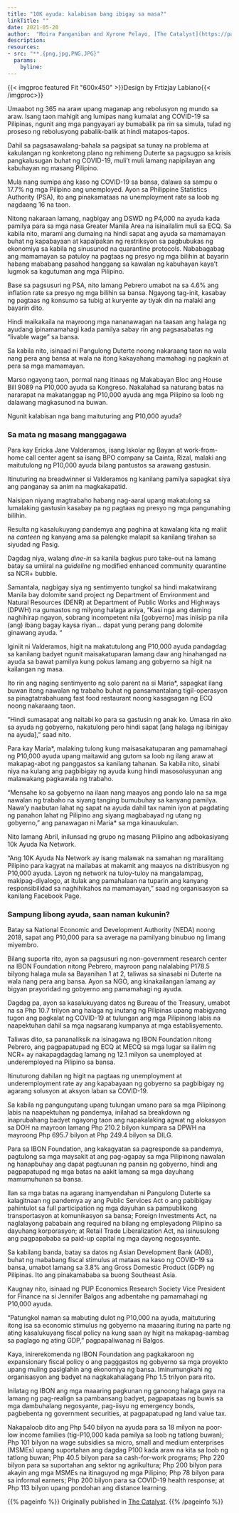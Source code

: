 ```yaml
---
title: "10K ayuda: kalabisan bang ibigay sa masa?"
linkTitle: ""
date: 2021-05-20
author:  "Moira Panganiban and Xyrone Pelayo, [The Catalyst](https://pahayagangthecatalyst.wordpress.com/)"
description: 
resources:
- src: "**.{png,jpg,PNG,JPG}"
  params:
    byline: 
---
```

{{< imgproc featured Fit "600x450" >}}Design by Frtizjay Labiano{{< /imgproc>}}

<span class="drop">U</span>maabot ng 365 na araw upang maganap ang rebolusyon ng mundo sa araw. Isang taon mahigit ang lumipas nang kumalat ang COVID-19 sa Pilipinas, ngunit ang mga pangyayari ay bumabalik pa rin sa simula, tulad ng proseso ng rebolusyong pabalik-balik at hindi matapos-tapos.

Dahil sa pagsasawalang-bahala sa pagsipat sa tunay na problema at kakulangan ng konkretong plano ng rehimeng Duterte sa pagsugpo sa krisis pangkalusugan buhat ng COVID-19, muli’t muli lamang napipilayan ang kabuhayan ng masang Pilipino.

Mula nang sumipa ang  kaso ng COVID-19 sa bansa, dalawa sa sampu o 17.7% ng mga Pilipino ang unemployed. Ayon sa Philippine Statistics Authority (PSA), ito ang pinakamataas na unemployment rate sa loob ng nagdaang 16 na taon.

Nitong nakaraan lamang, nagbigay ang DSWD ng P4,000 na ayuda kada pamilya para sa mga nasa Greater Manila Area na  isinailalim muli sa ECQ. Sa kabila nito, marami ang dumaing na hindi sapat ang ayuda sa mamamayan buhat ng kapabayaan at kapalpakan ng restriksyon sa pagbubukas ng ekonomiya sa kabila ng sinusunod na quarantine protocols. Nababagabag ang mamamayan sa patuloy na pagtaas ng presyo ng mga bilihin at bayarin habang mababang pasahod hanggang sa kawalan ng kabuhayan kaya’t lugmok sa kagutuman ang mga Pilipino.

Base sa pagsusuri ng PSA, nito lamang Pebrero umabot na sa 4.6% ang inflation rate sa presyo ng mga bilihin sa bansa. Ngayong tag-init, kasabay ng  pagtaas ng konsumo sa tubig at kuryente ay tiyak din na malaki ang bayarin dito.

Hindi maikakaila na mayroong mga nananawagan na taasan ang halaga ng ayudang ipinamamahagi kada pamilya sabay rin ang pagsasabatas ng “livable wage” sa bansa. 

Sa kabila nito, isinaad ni Pangulong Duterte noong nakaraang taon na wala nang pera ang bansa at wala na itong kakayahang mamahagi ng pagkain at pera sa mga mamamayan.

Marso ngayong taon, pormal nang itinaas ng Makabayan Bloc ang House Bill 9089 na P10,000 ayuda sa Kongreso. Nakalahad sa naturang batas na nararapat na makatanggap ng P10,000 ayuda ang mga Pilipino sa loob ng dalawang magkasunod na buwan.

Ngunit kalabisan nga bang maituturing ang P10,000 ayuda?

### Sa mata ng masang manggagawa

Para kay Ericka Jane Valderamos, isang Iskolar ng Bayan at work-from-home call center agent sa isang BPO company sa Cainta, Rizal, malaki ang maitutulong ng P10,000 ayuda bilang pantustos sa arawang gastusin.

Itinuturing na breadwinner si Valderamos ng kanilang pamilya sapagkat siya ang panganay sa anim na magkakapatid. 

Naisipan niyang magtrabaho habang nag-aaral upang makatulong sa lumalaking gastusin kasabay pa ng pagtaas ng presyo ng mga pangunahing bilihin. 

Resulta ng kasalukuyang pandemya ang paghina at kawalang kita ng maliit na *canteen* ng kanyang ama sa palengke malapit sa kanilang tirahan sa siyudad ng Pasig. 

Dagdag niya, walang *dine-in* sa kanila bagkus puro take-out na lamang batay sa umiiral na *guideline* ng modified enhanced community quarantine sa NCR+ bubble.

Samantala, nagbigay siya ng sentimyento tungkol sa hindi makatwirang Manila bay dolomite sand project ng Department of Environment and Natural Resources (DENR) at Department of Public Works and Highways (DPWH) na gumastos ng milyong halaga aniya, “Kasi nga ang daming naghihirap ngayon, sobrang incompetent nila [gobyerno] mas iniisip pa nila (ang) ibang bagay kaysa riyan… dapat yung perang pang dolomite ginawang ayuda. “

Iginiit ni Valderamos, higit na makatutulong ang P10,000 ayuda pandagdag sa kanilang badyet ngunit maisakatuparan lamang daw ang hinahangad na ayuda sa bawat pamilya kung pokus lamang ang gobyerno sa higit na kailangan ng masa. 

Ito rin ang naging sentimyento ng  solo parent na si Maria*, sapagkat ilang buwan itong nawalan ng trabaho buhat ng pansamantalang tigil-operasyon sa pinagtatrabahuang fast food restaurant noong kasagsagan ng ECQ noong nakaraang taon.

“Hindi sumasapat ang naitabi ko para sa gastusin ng anak ko. Umasa rin ako sa ayuda ng gobyerno, nakatulong pero hindi sapat [ang halaga ng ibinigay na ayuda],” saad nito.

Para kay Maria*, malaking tulong kung maisasakatuparan ang pamamahagi ng P10,000 ayuda upang maitawid ang gutom sa loob ng ilang araw at makapag-abot ng panggastos sa kanilang tahanan. Sa kabila nito, sinabi niya na kulang ang pagbibigay ng ayuda kung hindi masosolusyunan ang malawakang pagkawala ng trabaho.

“Mensahe ko sa gobyerno na ilaan nang maayos ang pondo lalo na sa mga nawalan ng trabaho na siyang tanging bumubuhay sa kanyang pamilya. Nawa’y naabutan lahat ng sapat na ayuda dahil tax namin iyon at pagdating ng panahon lahat ng Pilipino ang siyang magbabayad ng utang ng gobyerno,” ang panawagan ni Maria* sa mga kinauukulan.

Nito lamang Abril, inilunsad ng grupo ng masang Pilipino ang adbokasiyang 10k Ayuda Na Network.

“Ang 10K Ayuda Na Network ay isang malawak na samahan ng maralitang Pilipino para kagyat na mailabas at makamit ang maayos na distribusyon ng P10,000 ayuda. Layon ng network na tuloy-tuloy na mangalampag, makipag-diyalogo, at itulak ang pamahalaan na tuparin ang kanyang responsibilidad sa naghihikahos na mamamayan,” saad ng organisasyon sa kanilang Facebook Page.

### Sampung libong ayuda, saan naman kukunin?

Batay sa National Economic and Development Authority (NEDA) noong 2018, sapat ang P10,000 para sa average na pamilyang binubuo ng limang miyembro.

Bilang suporta rito, ayon sa pagsusuri ng non-government research center na IBON Foundation nitong Pebrero, mayroon pang nalalabing P178.5 bilyong halaga  mula sa Bayanihan 1 at 2, taliwas sa sinasabi ni Duterte na wala nang pera ang bansa. Ayon sa NGO, ang kinakailangan lamang ay bigyan prayoridad ng gobyerno ang pamamahagi ng ayuda.

Dagdag pa, ayon sa kasalukuyang datos ng Bureau of the Treasury, umabot na sa Php 10.7 trilyon ang halaga ng inutang ng Pilipinas upang mabigyang tugon ang pagkalat ng COVID-19 at tulungan ang mga Pilipinong labis na naapektuhan dahil sa mga nagsarang kumpanya at mga establisyemento. 

Taliwas dito, sa pananaliksik na isinagawa ng  IBON Foundation nitong Pebrero, ang pagpapatupad ng ECQ at MECQ sa mga lugar sa ilalim ng NCR+ ay nakapagdagdag lamang ng 12.1 milyon sa unemployed at underemployed na Pilipino sa bansa.

Itinuturong dahilan ng higit na pagtaas ng unemployment at underemployment rate ay ang kapabayaan ng gobyerno sa pagbibigay ng agarang solusyon at aksyon laban sa COVID-19. 

Sa kabila ng pangungutang upang tulungan umano para sa mga Pilipinong labis na naapektuhan ng pandemya, inilahad sa breakdown ng inaprubahang badyet ngayong taon  ang napakalaking agwat ng alokasyon sa DOH na mayroon lamang Php 210.2 bilyon kumpara sa DPWH na mayroong Php 695.7 bilyon at Php 249.4 bilyon sa DILG.

Para sa IBON Foundation, ang kakagyatan sa pagresponde sa pandemya, pagtulong sa mga maysakit at ang pag-agapay sa mga Pilipinong nawalan ng hanapbuhay ang dapat pagtuunan ng pansin ng gobyerno, hindi ang pagpapatupad ng mga batas na aakit lamang sa mga dayuhang mamumuhunan sa bansa.

Ilan sa mga batas na agarang inamyendahan ni Pangulong Duterte sa kalagitnaan ng pandemya ay ang Public Services Act o ang pabibigay pahintulot sa full participation ng mga dayuhan sa pampublikong transportasyon at komunikasyon sa bansa;   Foreign Investments Act, na naglalayong pababain ang required na bilang ng empleyadong Pilipino sa dayuhang korporasyon; at Retail Trade Liberalization Act, na isinusulong ang pagpapababa sa paid-up capital ng mga dayong negosyante.

Sa kabilang banda, batay sa datos ng Asian Development Bank (ADB), buhat ng mababang fiscal stimulus at mataas na kaso ng COVID-19 sa bansa, umabot  lamang sa 3.8% ang Gross Domestic Product (GDP) ng Pilipinas. Ito ang pinakamababa sa buong Southeast Asia.  

Kaugnay nito, isinaad ng  PUP Economics Research Society Vice President for Finance na si Jennifer Balgos ang adbentahe ng pamamahagi ng P10,000 ayuda.

“Patungkol naman sa mabuting dulot ng P10,000 na ayuda, maituturing itong isa sa economic stimulus ng gobyerno na maaaring ituring na parte ng ating kasalukuyang fiscal policy na kung saan ay higit na makapag-aambag sa paglago ng ating GDP,” pagpapaliwanag ni Balgos.

Kaya, inirerekomenda ng IBON Foundation ang pagkakaroon ng expansionary fiscal policy o ang pagggastos ng gobyerno sa mga proyekto upang muling pasiglahin ang ekonomiya ng bansa. Iminumungkahi ng organisasyon ang badyet na nagkakahalagang Php 1.5 trilyon para rito.

Inilatag ng IBON ang mga maaaring pagkunan ng ganoong halaga gaya na lamang ng pag-realign sa pambansang badyet, pagpapataas ng buwis sa mga dambuhalang negosyante, pag-iisyu ng emergency bonds, pagbebenta ng government securities, at pagpapatupad ng land value tax.

Nakapaloob dito ang Php 540 bilyon na ayuda para sa 18 milyon na poor-low income families (tig-P10,000 kada pamilya sa loob ng tatlong buwan); Php 101 bilyon na wage subsidies sa micro, small and medium enterprises (MSMEs) upang suportahan ang dagdag P100 kada araw na kita sa loob ng tatlong buwan; Php 40.5 bilyon para sa cash-for-work programs; Php 220 bilyon para sa suportahan ang sektor ng agrikultura; Php 200 bilyon para akayin ang mga MSMEs na itinaguyod ng mga Pilipino; Php 78 bilyon para sa informal earners; Php 200 bilyon para sa COVID-19 health response; at Php 113 bilyon upang pondohan ang distance learning.

{{% pageinfo %}}
Originally published in [The Catalyst](https://pahayagangthecatalyst.wordpress.com/2021/05/19/suring-balita-10k-ayuda-kalabisan-bang-ibigay-sa-masa/).
{{% /pageinfo %}}